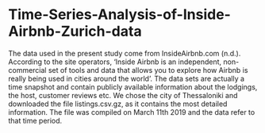 # Time-Series-Analysis-of-Inside-Airbnb-Zurich-data



The data used in the present study come from InsideAirbnb.com (n.d.). According to the site operators, ‘Inside Airbnb is an independent, non-commercial set of tools and data that allows you to explore how Airbnb is really being used in cities around the world’. The data sets are actually a time snapshot and contain publicly available information about the lodgings, the host, customer reviews etc. We chose the city of Thessaloniki and downloaded the file listings.csv.gz, as it contains the most detailed information. The file was compiled on March 11th 2019 and the data refer to that time period. 
